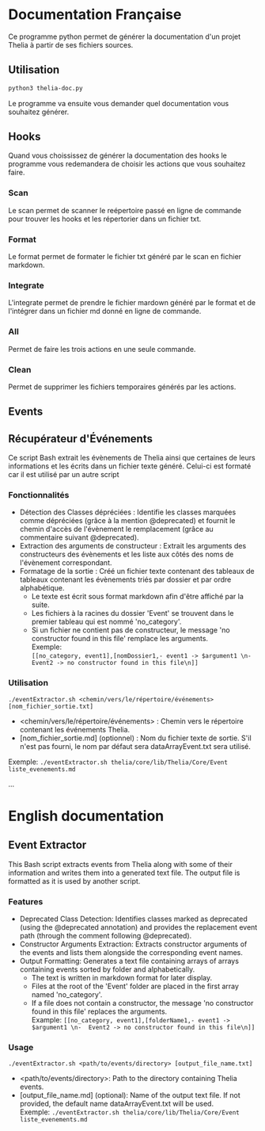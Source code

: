 # Documentation Française

Ce programme python permet de générer la documentation d'un projet Thelia à partir de ses fichiers sources.

## Utilisation

```bash
python3 thelia-doc.py
```

Le programme va ensuite vous demander quel documentation vous souhaitez générer.

## Hooks

Quand vous choississez de générer la documentation des hooks le programme vous redemandera de choisir les actions que vous souhaitez faire.  

### Scan

Le scan permet de scanner le reépertoire passé en ligne de commande pour trouver les hooks et les répertorier dans un fichier txt.

### Format

Le format permet de formater le fichier txt généré par le scan en fichier markdown.

### Integrate

L'integrate permet de prendre le fichier mardown généré par le format et de l'intégrer dans un fichier md donné en ligne de commande.

### All

Permet de faire les trois actions en une seule commande.

### Clean

Permet de supprimer les fichiers temporaires générés par les actions.

## Events

## Récupérateur d'Événements

Ce script Bash extrait les évènements de Thelia ainsi que certaines de leurs informations et les écrits dans un fichier texte généré. Celui-ci est formaté car il est utilisé par un autre script

### Fonctionnalités

- Détection des Classes dépréciées : Identifie les classes marquées comme dépréciées (grâce à la mention @deprecated) et fournit le chemin d'accès de l'évènement le remplacement (grâce au commentaire suivant @deprecated).
- Extraction des arguments de constructeur : Extrait les arguments des constructeurs des évènements et les liste aux côtés des noms de l'évènement correspondant.
- Formatage de la sortie : Créé un fichier texte contenant des tableaux de tableaux contenant les évènements triés par dossier et par ordre alphabétique.  
    - Le texte est écrit sous format markdown afin d'être affiché par la suite.
    - Les fichiers à la racines du dossier 'Event' se trouvent dans le premier tableau qui est nommé 'no_category'.  
    - Si un fichier ne contient pas de constructeur, le message 'no constructor found in this file' remplace les arguments.  
Exemple:  
```[[no_category, event1],[nomDossier1,- event1 -> $argument1 \n-  Event2 -> no constructor found in this file\n]]```

### Utilisation

```./eventExtractor.sh <chemin/vers/le/répertoire/événements> [nom_fichier_sortie.txt]```
- <chemin/vers/le/répertoire/événements> : Chemin vers le répertoire contenant les événements Thelia.
- [nom_fichier_sortie.md] (optionnel) : Nom du fichier texte de sortie. S'il n'est pas fourni, le nom par défaut sera dataArrayEvent.txt sera utilisé.

Exemple:
```./eventExtractor.sh thelia/core/lib/Thelia/Core/Event liste_evenements.md```

...

# English documentation

## Event Extractor

This Bash script extracts events from Thelia along with some of their information and writes them into a generated text file. The output file is formatted as it is used by another script.

### Features

- Deprecated Class Detection: Identifies classes marked as deprecated (using the @deprecated annotation) and provides the replacement event path (through the comment following @deprecated).
- Constructor Arguments Extraction: Extracts constructor arguments of the events and lists them alongside the corresponding event names.
- Output Formatting: Generates a text file containing arrays of arrays containing events sorted by folder and alphabetically.
    - The text is written in markdown format for later display.
    - Files at the root of the 'Event' folder are placed in the first array named 'no_category'.
    - If a file does not contain a constructor, the message 'no constructor found in this file' replaces the arguments.  
Example:
```[[no_category, event1],[folderName1,- event1 -> $argument1 \n-  Event2 -> no constructor found in this file\n]]```

### Usage

```./eventExtractor.sh <path/to/events/directory> [output_file_name.txt]```
- <path/to/events/directory>: Path to the directory containing Thelia events.
- [output_file_name.md] (optional): Name of the output text file. If not provided, the default name dataArrayEvent.txt will be used.  
Exemple:
```./eventExtractor.sh thelia/core/lib/Thelia/Core/Event liste_evenements.md```
